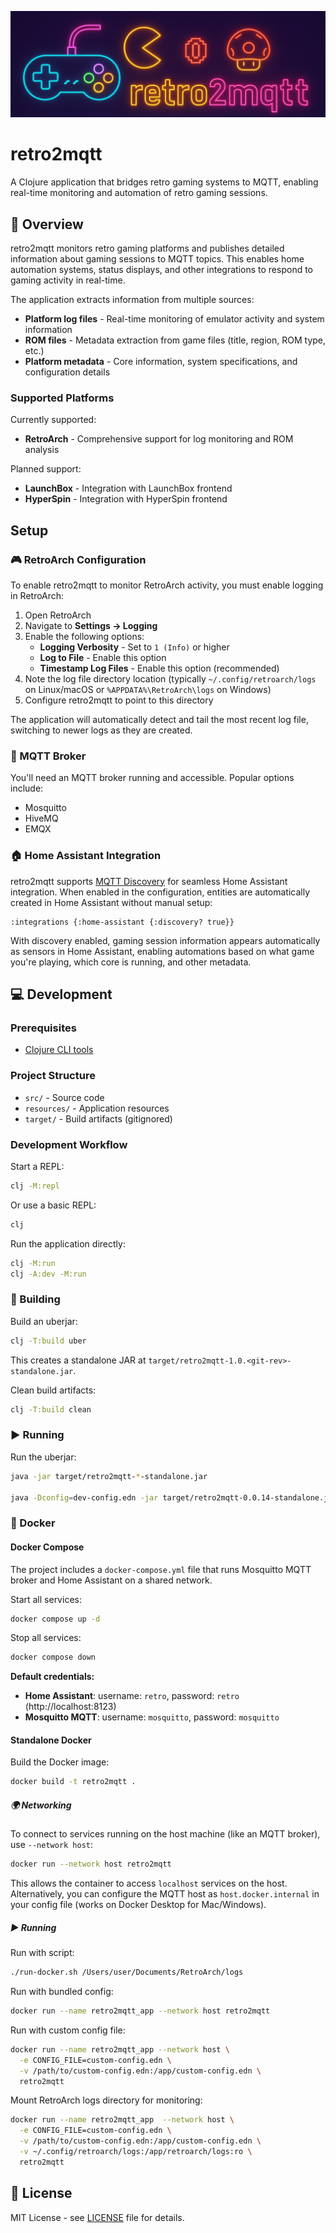 ![alt text](docs/retro2mqtt_banner.png)

# retro2mqtt

A Clojure application that bridges retro gaming systems to MQTT, enabling real-time monitoring and automation of retro
gaming sessions.

## 👀 Overview

retro2mqtt monitors retro gaming platforms and publishes detailed information about gaming sessions to MQTT topics. This
enables home automation systems, status displays, and other integrations to respond to gaming activity in real-time.

The application extracts information from multiple sources:

- **Platform log files** - Real-time monitoring of emulator activity and system information
- **ROM files** - Metadata extraction from game files (title, region, ROM type, etc.)
- **Platform metadata** - Core information, system specifications, and configuration details

### Supported Platforms

Currently supported:

- **RetroArch** - Comprehensive support for log monitoring and ROM analysis

Planned support:

- **LaunchBox** - Integration with LaunchBox frontend
- **HyperSpin** - Integration with HyperSpin frontend

## Setup

### 🎮 RetroArch Configuration

To enable retro2mqtt to monitor RetroArch activity, you must enable logging in RetroArch:

1. Open RetroArch
2. Navigate to **Settings → Logging**
3. Enable the following options:
    - **Logging Verbosity** - Set to `1 (Info)` or higher
    - **Log to File** - Enable this option
    - **Timestamp Log Files** - Enable this option (recommended)
4. Note the log file directory location (typically `~/.config/retroarch/logs` on Linux/macOS or
   `%APPDATA%\RetroArch\logs` on Windows)
5. Configure retro2mqtt to point to this directory

The application will automatically detect and tail the most recent log file, switching to newer logs as they are
created.

### 📡 MQTT Broker

You'll need an MQTT broker running and accessible. Popular options include:

- Mosquitto
- HiveMQ
- EMQX

### 🏠 Home Assistant Integration

retro2mqtt supports [MQTT Discovery](https://www.home-assistant.io/integrations/mqtt/#mqtt-discovery) for seamless
Home Assistant integration. When enabled in the configuration, entities are automatically created in Home Assistant
without manual setup:

```edn
:integrations {:home-assistant {:discovery? true}}
```

With discovery enabled, gaming session information appears automatically as sensors in Home Assistant, enabling
automations based on what game you're playing, which core is running, and other metadata.

## 💻 Development

### Prerequisites

- [Clojure CLI tools](https://clojure.org/guides/install_clojure)

### Project Structure

- `src/` - Source code
- `resources/` - Application resources
- `target/` - Build artifacts (gitignored)

### Development Workflow

Start a REPL:

```bash
clj -M:repl
```

Or use a basic REPL:

```bash
clj
```

Run the application directly:

```bash
clj -M:run
clj -A:dev -M:run
```

### 🔨 Building

Build an uberjar:

```bash
clj -T:build uber
```

This creates a standalone JAR at `target/retro2mqtt-1.0.<git-rev>-standalone.jar`.

Clean build artifacts:

```bash
clj -T:build clean
```

### ▶️ Running

Run the uberjar:

```bash
java -jar target/retro2mqtt-*-standalone.jar

java -Dconfig=dev-config.edn -jar target/retro2mqtt-0.0.14-standalone.jar
```

### 🐳 Docker

#### Docker Compose

The project includes a `docker-compose.yml` file that runs
Mosquitto MQTT broker and Home Assistant on a shared network.

Start all services:

```bash
docker compose up -d
```

Stop all services:

```bash
docker compose down
```

**Default credentials:**

- **Home Assistant**: username: `retro`, password: `retro` (http://localhost:8123)
- **Mosquitto MQTT**: username: `mosquitto`, password: `mosquitto`

#### Standalone Docker

Build the Docker image:

```bash
docker build -t retro2mqtt .
```

##### 🌍 Networking

To connect to services running on the host machine (like an MQTT broker), use `--network host`:

```bash
docker run --network host retro2mqtt
```

This allows the container to access `localhost` services on the host. Alternatively, you can configure the MQTT host
as `host.docker.internal` in your config file (works on Docker Desktop for Mac/Windows).

##### ▶️ Running

Run with script:

```bash
./run-docker.sh /Users/user/Documents/RetroArch/logs
```

Run with bundled config:

```bash
docker run --name retro2mqtt_app --network host retro2mqtt
```

Run with custom config file:

```bash
docker run --name retro2mqtt_app --network host \
  -e CONFIG_FILE=custom-config.edn \
  -v /path/to/custom-config.edn:/app/custom-config.edn \
  retro2mqtt
```

Mount RetroArch logs directory for monitoring:

```bash
docker run --name retro2mqtt_app  --network host \
  -e CONFIG_FILE=custom-config.edn \
  -v /path/to/custom-config.edn:/app/custom-config.edn \
  -v ~/.config/retroarch/logs:/app/retroarch/logs:ro \
  retro2mqtt
```

## 📃 License

MIT License - see [LICENSE](LICENSE) file for details.
